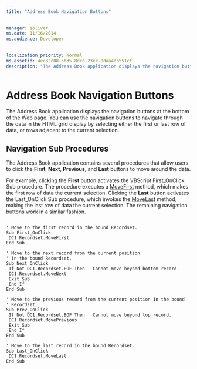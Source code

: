 ```yaml
---
title: "Address Book Navigation Buttons"
  
  
manager: soliver
ms.date: 11/16/2014
ms.audience: Developer
 
  
localization_priority: Normal
ms.assetid: 4ec32c08-5b35-8dce-23ec-0daa4db551cf
description: "The Address Book application displays the navigation buttons at the bottom of the Web page. You can use the navigation buttons to navigate through the data in the HTML grid display by selecting either the first or last row of data, or rows adjacent to the current selection."
---
```


# Address Book Navigation Buttons

The Address Book application displays the navigation buttons at the bottom of the Web page. You can use the navigation buttons to navigate through the data in the HTML grid display by selecting either the first or last row of data, or rows adjacent to the current selection.
  
## Navigation Sub Procedures

The Address Book application contains several procedures that allow users to click the **First**, **Next**, **Previous**, and **Last** buttons to move around the data. 
  
For example, clicking the **First** button activates the VBScript First_OnClick Sub procedure. The procedure executes a [MoveFirst](movefirst-movelast-movenext-and-moveprevious-methods-rds.md) method, which makes the first row of data the current selection. Clicking the **Last** button activates the Last_OnClick Sub procedure, which invokes the [MoveLast](movefirst-movelast-movenext-and-moveprevious-methods-rds.md) method, making the last row of data the current selection. The remaining navigation buttons work in a similar fashion. 
  
```
 
' Move to the first record in the bound Recordset. 
Sub First_OnClick 
 DC1.Recordset.MoveFirst 
End Sub 
 
' Move to the next record from the current position 
' in the bound Recordset. 
Sub Next_OnClick 
 If Not DC1.Recordset.EOF Then ' Cannot move beyond bottom record. 
 DC1.Recordset.MoveNext 
 Exit Sub 
 End If 
End Sub 
 
' Move to the previous record from the current position in the bound 
' Recordset. 
Sub Prev_OnClick 
 If Not DC1.Recordset.BOF Then ' Cannot move beyond top record. 
 DC1.Recordset.MovePrevious 
 Exit Sub 
 End If 
End Sub 
 
' Move to the last record in the bound Recordset. 
Sub Last_OnClick 
 DC1.Recordset.MoveLast 
End Sub 

```


